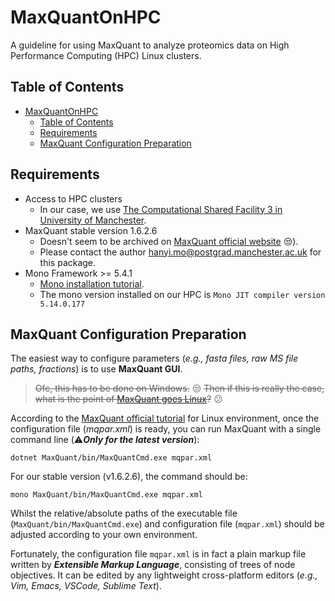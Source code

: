 # MaxQuantOnHPC

A guideline for using MaxQuant to analyze proteomics data on High Performance Computing (HPC) Linux clusters.

## Table of Contents

- [MaxQuantOnHPC](#maxquantonhpc)
  - [Table of Contents](#table-of-contents)
  - [Requirements](#requirements)
  - [MaxQuant Configuration Preparation](#maxquant-configuration-preparation)

## Requirements

* Access to HPC clusters
  * In our case, we use [The Computational Shared Facility 3 in University of Manchester](https://ri.itservices.manchester.ac.uk/csf3/).
* MaxQuant stable version 1.6.2.6
  * Doesn't seem to be archived on [MaxQuant official website](https://www.maxquant.org/) :unamused:).
  * Please contact the author <hanyi.mo@postgrad.manchester.ac.uk> for this package.
* Mono Framework >= 5.4.1 
  * [Mono installation tutorial](https://www.mono-project.com/download/stable/#download-lin).
  * The mono version installed on our HPC is
  `Mono JIT compiler version 5.14.0.177`

## MaxQuant Configuration Preparation

The easiest way to configure parameters (*e.g., fasta files, raw MS file paths, fractions*) is to use **MaxQuant GUI**.

> <s>Ofc, this has to be done on Windows.</s> :unamused: <s>Then if this is really the case, what is the point of [MaxQuant goes Linux](https://doi.org/10.1038/s41592-018-0018-y)?</s> :confused:

According to the [MaxQuant official tutorial](http://coxdocs.org/doku.php?id=maxquant:common:download_and_installation) for Linux environment, once the configuration file (*mqpar.xml*) is ready, you can run MaxQuant with a single command line (:warning:***Only for the latest version***):

`dotnet MaxQuant/bin/MaxQuantCmd.exe mqpar.xml`

For our stable version (v1.6.2.6), the command should be:

`mono MaxQuant/bin/MaxQuantCmd.exe mqpar.xml`

Whilst the relative/absolute paths of the executable file (`MaxQuant/bin/MaxQuantCmd.exe`) and configuration file (`mqpar.xml`) should be adjusted according to your own environment.

Fortunately, the configuration file `mqpar.xml` is in fact a plain markup file written by ***Extensible Markup Language***, consisting of trees of node objectives. It can be edited by any lightweight cross-platform editors (*e.g., Vim, Emacs, VSCode, Sublime Text*).

